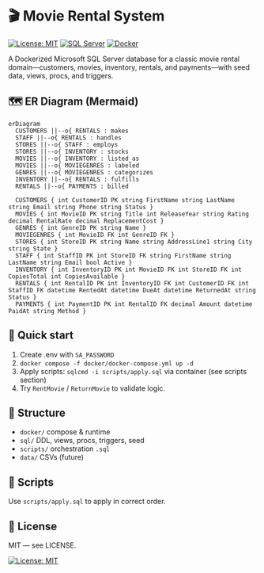 # 🎬 Movie Rental System

[![License: MIT](https://img.shields.io/badge/License-MIT-yellow.svg)](LICENSE) [![SQL Server](https://img.shields.io/badge/DB-Microsoft%20SQL%20Server-blue)](https://www.microsoft.com/sql-server) [![Docker](https://img.shields.io/badge/Container-Docker-informational)](https://www.docker.com/)

A Dockerized Microsoft SQL Server database for a classic movie rental domain—customers, movies, inventory, rentals, and payments—with seed data, views, procs, and triggers.

## 🗺️ ER Diagram (Mermaid)
```mermaid
erDiagram
  CUSTOMERS ||--o{ RENTALS : makes
  STAFF ||--o{ RENTALS : handles
  STORES ||--o{ STAFF : employs
  STORES ||--o{ INVENTORY : stocks
  MOVIES ||--o{ INVENTORY : listed_as
  MOVIES ||--o{ MOVIEGENRES : labeled
  GENRES ||--o{ MOVIEGENRES : categorizes
  INVENTORY ||--o{ RENTALS : fulfills
  RENTALS ||--o{ PAYMENTS : billed

  CUSTOMERS { int CustomerID PK string FirstName string LastName string Email string Phone string Status }
  MOVIES { int MovieID PK string Title int ReleaseYear string Rating decimal RentalRate decimal ReplacementCost }
  GENRES { int GenreID PK string Name }
  MOVIEGENRES { int MovieID FK int GenreID FK }
  STORES { int StoreID PK string Name string AddressLine1 string City string State }
  STAFF { int StaffID PK int StoreID FK string FirstName string LastName string Email bool Active }
  INVENTORY { int InventoryID PK int MovieID FK int StoreID FK int CopiesTotal int CopiesAvailable }
  RENTALS { int RentalID PK int InventoryID FK int CustomerID FK int StaffID FK datetime RentedAt datetime DueAt datetime ReturnedAt string Status }
  PAYMENTS { int PaymentID PK int RentalID FK decimal Amount datetime PaidAt string Method }
```

## 🚀 Quick start  
1. Create .env with `SA_PASSWORD`
1. `docker compose -f docker/docker-compose.yml up -d`
1. Apply scripts: `sqlcmd -i scripts/apply.sql` via container (see scripts section)
1. Try `RentMovie` / `ReturnMovie` to validate logic.

## 📂 Structure  
- `docker/` compose & runtime  
- `sql/` DDL, views, procs, triggers, seed  
- `scripts/` orchestration `.sql`  
- `data/` CSVs (future)

## 🔧 Scripts  
Use `scripts/apply.sql` to apply in correct order.

## 📝 License  
MIT — see LICENSE.

[![License: MIT](https://img.shields.io/badge/License-MIT-yellow.svg)](LICENSE)

